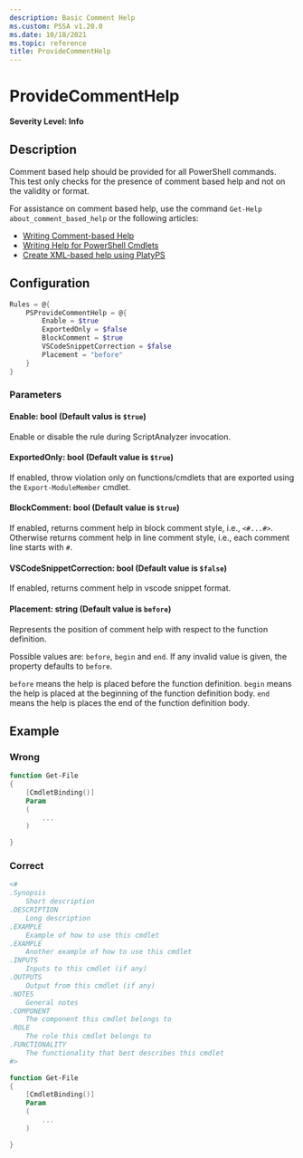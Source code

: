 ```yaml
---
description: Basic Comment Help
ms.custom: PSSA v1.20.0
ms.date: 10/18/2021
ms.topic: reference
title: ProvideCommentHelp
---
```

# ProvideCommentHelp

**Severity Level: Info**

## Description

Comment based help should be provided for all PowerShell commands. This test only checks for the
presence of comment based help and not on the validity or format.

For assistance on comment based help, use the command `Get-Help about_comment_based_help` or the
following articles:

- [Writing Comment-based Help](https://docs.microsoft.com/powershell/scripting/developer/help/writing-comment-based-help-topics)
- [Writing Help for PowerShell Cmdlets](https://docs.microsoft.com/powershell/scripting/developer/help/writing-help-for-windows-powershell-cmdlets)
- [Create XML-based help using PlatyPS](https://docs.microsoft.com/powershell/scripting/dev-cross-plat/create-help-using-platyps)

## Configuration

```powershell
Rules = @{
    PSProvideCommentHelp = @{
        Enable = $true
        ExportedOnly = $false
        BlockComment = $true
        VSCodeSnippetCorrection = $false
        Placement = "before"
    }
}
```

### Parameters

#### Enable: bool (Default valus is `$true`)

Enable or disable the rule during ScriptAnalyzer invocation.

#### ExportedOnly: bool (Default value is `$true`)

If enabled, throw violation only on functions/cmdlets that are exported using the
`Export-ModuleMember` cmdlet.

#### BlockComment: bool (Default value is `$true`)

If enabled, returns comment help in block comment style, i.e., `<#...#>`. Otherwise returns comment
help in line comment style, i.e., each comment line starts with `#`.

#### VSCodeSnippetCorrection: bool (Default value is `$false`)

If enabled, returns comment help in vscode snippet format.

#### Placement: string (Default value is `before`)

Represents the position of comment help with respect to the function definition.

Possible values are: `before`, `begin` and `end`. If any invalid value is given, the property
defaults to `before`.

`before` means the help is placed before the function definition. `begin` means the help is placed
at the beginning of the function definition body. `end` means the help is places the end of the
function definition body.

## Example

### Wrong

```powershell
function Get-File
{
    [CmdletBinding()]
    Param
    (
        ...
    )

}
```

### Correct

```powershell
<#
.Synopsis
    Short description
.DESCRIPTION
    Long description
.EXAMPLE
    Example of how to use this cmdlet
.EXAMPLE
    Another example of how to use this cmdlet
.INPUTS
    Inputs to this cmdlet (if any)
.OUTPUTS
    Output from this cmdlet (if any)
.NOTES
    General notes
.COMPONENT
    The component this cmdlet belongs to
.ROLE
    The role this cmdlet belongs to
.FUNCTIONALITY
    The functionality that best describes this cmdlet
#>

function Get-File
{
    [CmdletBinding()]
    Param
    (
        ...
    )

}
```
